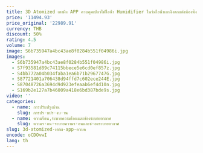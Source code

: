 ```yaml
---
title: 3D Atomized เตาผิง APP ควบคุมเปลวไฟไอน้ํา Humidifier ในร่มไอน้ําเตาผิงตกแต่งห้องนั่งเล่น Smart Home TV Wall
price: '11494.93'
price_original: '22989.91'
currency: THB
discount: 50%
rating: 4.5
volume: 7
image: S6b735947a4bc43ae8f0284b551f04986i.jpg
images:
  - S6b735947a4bc43ae8f0284b551f04986i.jpg
  - S7f93581d89c74115bbece5e6cd0ef857z.jpg
  - S4bb772a04b034faba1ea6b71b2967747G.jpg
  - S87721401a706438d94ffd7c602ece244E.jpg
  - S87048726a3694d9d923efeaab6ef4d10n.jpg
  - S169b2e127a7b46009a418e6bd387bde9s.jpg
video: ''
categories:
  - name: การปรับปรุงบ้าน
    slug: การปร-บปร-งบ-าน
  - name: ความร้อน,ระบายความร้อนและช่องระบายอากาศ
    slug: ความร-อน-ระบายความร-อนและช-องระบายอากาศ
slug: 3d-atomized-เตาผ-app-ควบค
encode: oCDOvwI
lang: th
---
```

  